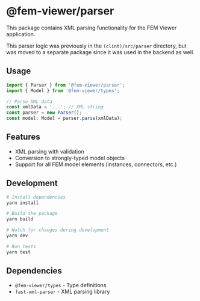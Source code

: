 # @fem-viewer/parser

This package contains XML parsing functionality for the FEM Viewer application.

This parser logic was previously in the `(clint)/src/parser` directory, but was moved to a separate package since it
was used in the backend as well.
## Usage

```typescript
import { Parser } from '@fem-viewer/parser';
import { Model } from '@fem-viewer/types';

// Parse XML data
const xmlData = '...'; // XML string
const parser = new Parser();
const model: Model = parser.parse(xmlData);
```

## Features

- XML parsing with validation
- Conversion to strongly-typed model objects
- Support for all FEM model elements (instances, connectors, etc.)

## Development

```bash
# Install dependencies
yarn install

# Build the package
yarn build

# Watch for changes during development
yarn dev

# Run tests
yarn test
```

## Dependencies

- `@fem-viewer/types` - Type definitions
- `fast-xml-parser` - XML parsing library 